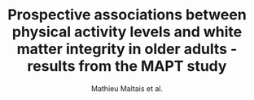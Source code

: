 ---
cat: gaia
subcat: platform
bestof: false
author: Mathieu Maltais et al.
title: Prospective associations between physical activity levels and white matter integrity in older adults - results from the MAPT study
journal: Maturitas
year: 2020
type: article
url: https -//www.sciencedirect.com/science/article/pii/S0378512220302425
doi: 10.1016/j.maturitas.2020.04.012
---
